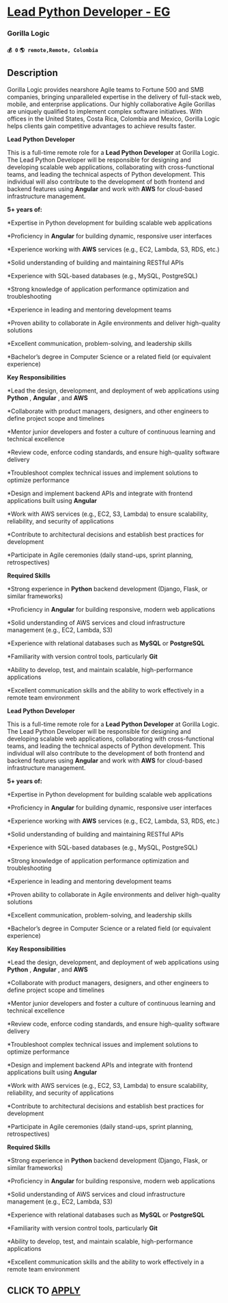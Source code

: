 # [Lead Python Developer - EG](https://www.remotewlb.com/apply/lead-python-developer-eg)  
### Gorilla Logic  
#### `💰 0` `🌎 remote,Remote, Colombia`  

## Description

Gorilla Logic provides nearshore Agile teams to Fortune 500 and SMB companies, bringing unparalleled expertise in the delivery of full-stack web, mobile, and enterprise applications. Our highly collaborative Agile Gorillas are uniquely qualified to implement complex software initiatives. With offices in the United States, Costa Rica, Colombia and Mexico, Gorilla Logic helps clients gain competitive advantages to achieve results faster.

  

 **Lead Python Developer**

  

This is a full-time remote role for a **Lead Python Developer** at Gorilla Logic. The Lead Python Developer will be responsible for designing and developing scalable web applications, collaborating with cross-functional teams, and leading the technical aspects of Python development. This individual will also contribute to the development of both frontend and backend features using **Angular** and work with **AWS** for cloud-based infrastructure management.

  

 **5+ years of:**

  

*Expertise in Python development for building scalable web applications

*Proficiency in **Angular** for building dynamic, responsive user interfaces

*Experience working with **AWS** services (e.g., EC2, Lambda, S3, RDS, etc.)

*Solid understanding of building and maintaining RESTful APIs

*Experience with SQL-based databases (e.g., MySQL, PostgreSQL)

*Strong knowledge of application performance optimization and troubleshooting

*Experience in leading and mentoring development teams

*Proven ability to collaborate in Agile environments and deliver high-quality solutions

*Excellent communication, problem-solving, and leadership skills

*Bachelor’s degree in Computer Science or a related field (or equivalent experience)

  

 **Key Responsibilities**

  

*Lead the design, development, and deployment of web applications using **Python** , **Angular** , and **AWS**

*Collaborate with product managers, designers, and other engineers to define project scope and timelines

*Mentor junior developers and foster a culture of continuous learning and technical excellence

*Review code, enforce coding standards, and ensure high-quality software delivery

*Troubleshoot complex technical issues and implement solutions to optimize performance

*Design and implement backend APIs and integrate with frontend applications built using **Angular**

*Work with AWS services (e.g., EC2, S3, Lambda) to ensure scalability, reliability, and security of applications

*Contribute to architectural decisions and establish best practices for development

*Participate in Agile ceremonies (daily stand-ups, sprint planning, retrospectives)

  

 **Required Skills**

  

*Strong experience in **Python** backend development (Django, Flask, or similar frameworks)

*Proficiency in **Angular** for building responsive, modern web applications

*Solid understanding of AWS services and cloud infrastructure management (e.g., EC2, Lambda, S3)

*Experience with relational databases such as **MySQL** or **PostgreSQL**

*Familiarity with version control tools, particularly **Git**

*Ability to develop, test, and maintain scalable, high-performance applications

*Excellent communication skills and the ability to work effectively in a remote team environment

  

 **Lead Python Developer**

  

This is a full-time remote role for a **Lead Python Developer** at Gorilla Logic. The Lead Python Developer will be responsible for designing and developing scalable web applications, collaborating with cross-functional teams, and leading the technical aspects of Python development. This individual will also contribute to the development of both frontend and backend features using **Angular** and work with **AWS** for cloud-based infrastructure management.

  

 **5+ years of:**

  

*Expertise in Python development for building scalable web applications

*Proficiency in **Angular** for building dynamic, responsive user interfaces

*Experience working with **AWS** services (e.g., EC2, Lambda, S3, RDS, etc.)

*Solid understanding of building and maintaining RESTful APIs

*Experience with SQL-based databases (e.g., MySQL, PostgreSQL)

*Strong knowledge of application performance optimization and troubleshooting

*Experience in leading and mentoring development teams

*Proven ability to collaborate in Agile environments and deliver high-quality solutions

*Excellent communication, problem-solving, and leadership skills

*Bachelor’s degree in Computer Science or a related field (or equivalent experience)

  

 **Key Responsibilities**

  

*Lead the design, development, and deployment of web applications using **Python** , **Angular** , and **AWS**

*Collaborate with product managers, designers, and other engineers to define project scope and timelines

*Mentor junior developers and foster a culture of continuous learning and technical excellence

*Review code, enforce coding standards, and ensure high-quality software delivery

*Troubleshoot complex technical issues and implement solutions to optimize performance

*Design and implement backend APIs and integrate with frontend applications built using **Angular**

*Work with AWS services (e.g., EC2, S3, Lambda) to ensure scalability, reliability, and security of applications

*Contribute to architectural decisions and establish best practices for development

*Participate in Agile ceremonies (daily stand-ups, sprint planning, retrospectives)

  

 **Required Skills**

  

*Strong experience in **Python** backend development (Django, Flask, or similar frameworks)

*Proficiency in **Angular** for building responsive, modern web applications

*Solid understanding of AWS services and cloud infrastructure management (e.g., EC2, Lambda, S3)

*Experience with relational databases such as **MySQL** or **PostgreSQL**

*Familiarity with version control tools, particularly **Git**

*Ability to develop, test, and maintain scalable, high-performance applications

*Excellent communication skills and the ability to work effectively in a remote team environment

  

  
## CLICK TO [APPLY](https://www.remotewlb.com/apply/lead-python-developer-eg)

